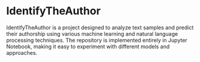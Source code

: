 # IdentifyTheAuthor

IdentifyTheAuthor is a project designed to analyze text samples and predict their authorship using various machine learning and natural language processing techniques. The repository is implemented entirely in Jupyter Notebook, making it easy to experiment with different models and approaches.
